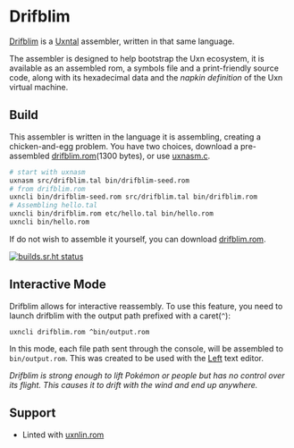 # Drifblim

[Drifblim](https://wiki.xxiivv.com/drifblim) is a [Uxntal](https://wiki.xxiivv.com/site/uxntal.html) assembler, written in that same language.

The assembler is designed to help bootstrap the Uxn ecosystem, it is available as an assembled rom, a symbols file and a print-friendly source code, along with its hexadecimal data and the _napkin definition_ of the Uxn virtual machine.

## Build

This assembler is written in the language it is assembling, creating a chicken-and-egg problem. You have two choices, download a pre-assembled [drifblim.rom](https://rabbits.srht.site/drifblim/drifblim.rom)(1300 bytes), or use [uxnasm.c](https://git.sr.ht/~rabbits/uxn/tree/main/item/src/uxnasm.c).

```sh
# start with uxnasm
uxnasm src/drifblim.tal bin/drifblim-seed.rom
# from drifblim.rom
uxncli bin/drifblim-seed.rom src/drifblim.tal bin/drifblim.rom
# Assembling hello.tal
uxncli bin/drifblim.rom etc/hello.tal bin/hello.rom
uxncli bin/hello.rom
```

If do not wish to assemble it yourself, you can download [drifblim.rom](https://rabbits.srht.site/drifblim/drifblim.rom).

[![builds.sr.ht status](https://builds.sr.ht/~rabbits/drifblim.svg)](https://builds.sr.ht/~rabbits/drifblim?)

## Interactive Mode

Drifblim allows for interactive reassembly. To use this feature, you need to launch drifblim with the output path prefixed with a caret(`^`):

```
uxncli drifblim.rom ^bin/output.rom
```

In this mode, each file path sent through the console, will be assembled to `bin/output.rom`. This was created to be used with the [Left](https://git.sr.ht/~rabbits/left) text editor.

_Drifblim is strong enough to lift Pokémon or people but has no control over its flight. This causes it to drift with the wind and end up anywhere._

## Support

- Linted with [uxnlin.rom](https://git.sr.ht/~rabbits/uxnlin)
